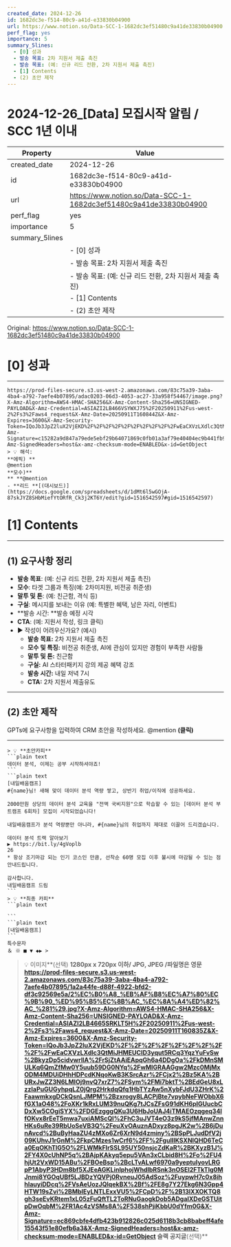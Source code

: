 ```yaml
---
created_date: 2024-12-26
id: 1682dc3e-f514-80c9-a41d-e33830b04900
url: https://www.notion.so/Data-SCC-1-1682dc3ef51480c9a41de33830b04900
perf_flag: yes
importance: 5
summary_5lines:
  - [0] 성과
  - 발송 목표: 2차 지원서 제출 촉진
  - 발송 목표: (예: 신규 리드 전환, 2차 지원서 제출 촉진)
  - [1] Contents
  - (2) 초안 제작
---
```


# 2024-12-26_[Data] 모집시작 알림 / SCC 1년 이내

| Property | Value |
| --- | --- |
| created_date | 2024-12-26 |
| id | 1682dc3e-f514-80c9-a41d-e33830b04900 |
| url | https://www.notion.so/Data-SCC-1-1682dc3ef51480c9a41de33830b04900 |
| perf_flag | yes |
| importance | 5 |
| summary_5lines | |
|  | - [0] 성과 |
|  | - 발송 목표: 2차 지원서 제출 촉진 |
|  | - 발송 목표: (예: 신규 리드 전환, 2차 지원서 제출 촉진) |
|  | - [1] Contents |
|  | - (2) 초안 제작 |

Original: https://www.notion.so/Data-SCC-1-1682dc3ef51480c9a41de33830b04900

# [0] 성과

---
    https://prod-files-secure.s3.us-west-2.amazonaws.com/83c75a39-3aba-4ba4-a792-7aefe4b07895/adac0203-06d3-4053-ac27-33a958f54467/image.png?X-Amz-Algorithm=AWS4-HMAC-SHA256&X-Amz-Content-Sha256=UNSIGNED-PAYLOAD&X-Amz-Credential=ASIAZI2LB466VSYWXJ75%2F20250911%2Fus-west-2%2Fs3%2Faws4_request&X-Amz-Date=20250911T160844Z&X-Amz-Expires=3600&X-Amz-Security-Token=IQoJb3JpZ2luX2VjEKD%2F%2F%2F%2F%2F%2F%2F%2F%2F%2FwEaCXVzLXdlc3QtMiJGMEQCIEp6yf0PMHPueCJfm6QOZrwAVDw2z0mIMx0CpzlM%2F2TTAiAzdETOFXywVo4T7cWbYdYBD2hiXzBFKjQmzFQY6SUgaCr%2FAwgZEAAaDDYzNzQyMzE4MzgwNSIM3QGEzn4sdnVIBgqdKtwDUJ8xv23rJbOCXohKtMA7fgXylAC9M%2BKMh7fofkePrjlVhlc60pdPdVTprSaPMNLdG6XOsAyhESh%2F%2F1jvsgydl49vJ4y0Jwxa%2BfMmVVpqJ0QNuBNOoX5mEkqhLnJC82GhwNFWJaXkcTRmu8LeqIWEZ99WMbFm1obdl6Ce5x6HnKjY2uVJh1vUF0k6RpFAkXw11MFtZD%2F9HoPhpuCtj1AS3puor5axjm2o5QMM0edKYNAfsguxMr9oTLH1rq5SNDywF7w2KKTYpFI1tCakFUBLDkvB3V4mieF13zNSMS2sJax0AMMrBQkcYlcfKSD%2FLPxtJGatRd4wv9CPH0IrBWHq%2FSt%2Fg8cfXtYqm8lgslsO3zRvPcZyC24yMqOCbJBqBLHNI03WUWH%2BWSxQw7a%2FV9w1Nr%2Fttwwve5w0gU%2FMrvmajtF6xgp7mw4E%2FwIqUyNSnigIYhPJQanHz3yutl%2Fo0ZoO3ygSMjeTgo%2BMPaxREaEKpAeiIYT4DgXLy%2F3uDcSSuK4tGiOrUwy7CA5kdlpJmzb3CK5Rk%2BQ4KmZToPzNx2yFdx7hy341xH5dtdl0EH0sfhwrZHWGNy7raB1gxHVhonlgq67VF0aHpu73o3Cayq1ekH37hJosyaUsacPS3cAwiuaLxgY6pgHbOUckgeP2XR7veShIQBRrU8%2BUkYK4o22Y681q69piDBb7msPlDJqEjkqtFNrnkfy5zgyBbAPJVmmWBzZzmmfBVExbu9XQIiR3wrPVELWtSGap5IagzNIwh%2FothcUpJuasVEGfCv3WiVydL8x10SiQXW7RYgENXxDz5nhazpccujhWG54QRejeb8NmdIOIMsJQ7WG1QbVdVa2fwcGJse4I%2B3m%2FjNl1&X-Amz-Signature=c15282a9d847a79ede5ebf29b64071869c0fb01a3af79e40404ec9b441fb952d&X-Amz-SignedHeaders=host&x-amz-checksum-mode=ENABLED&x-id=GetObject
    > 💡 해석:
    **에픽) **
    @mention
    **모수)**
    ** **@mention
    - **리드 **[(대시보드)](https://docs.google.com/spreadsheets/d/1dMt6l5wGOjA-87skJYZ8SHbMiefYtORfR_Ck3j2KT6Y/edit?gid=1516542597#gid=1516542597)

# [1] Contents

---

## **(1) 요구사항 정리**
- **발송 목표**: (예: 신규 리드 전환, 2차 지원서 제출 촉진)
- **모수**: 타겟 그룹과 특징(예: 2차미지원, 비전공 취준생)
- **말투 및 톤**:  (예: 친근함, 격식 등)
- **구실**: 메시지를 보내는 이유 (예: 특별한 혜택, 남은 자리, 이벤트)
- **발송 시간: **발송 예정 시각
- **CTA**:  (예: 지원서 작성, 링크 클릭)
- ▶ 작성이 어려우신가요? (예시)
  - **발송 목표:** 2차 지원서 제출 촉진
  - **모수 및 특징:** 비전공 취준생, AI에 관심이 있지만 경험이 부족한 사람들
  - **말투 및 톤:** 친근함
  - **구실:** AI 스타터패키지 강의 제공 혜택 강조
  - **발송 시간:** 내일 저녁 7시
  - **CTA:** 2차 지원서 제출유도

---

## (2) 초안 제작
GPTs에 요구사항을 입력하여 CRM 초안을 작성하세요.
@mention **(클릭)**

---
    > 💡 **초안카피**
    ```plain text
    데이터 분석, 이제는 공부 시작하셔야죠!
    ```
    ```plain text
    [내일배움캠프] 
    #{name}님! 새해 맞이 데이터 분석 역량 쌓고, 상반기 취업/이직에 성공하세요.
    
    2000만원 상당의 데이터 분석 교육을 "전액 국비지원"으로 학습할 수 있는 [데이터 분석 부트캠프 6회차] 모집이 시작되었습니다!
    
    내일배움캠프가 분석 역량뿐만 아니라, #{name}님의 취업까지 제대로 이끌어 드리겠습니다.
    
    데이터 분석 트랙 알아보기
    ▶ https://bit.ly/4gVoplb
    26
    * 항상 조기마감 되는 인기 코스인 만큼, 선착순 60명 모집 이후 불시에 마감될 수 있는 점 안내드립니다.
    
    감사합니다.
    내일배움캠프 드림
    ```
    > 💡 **최종 카피**
    ```plain text
    
    ```
    ```plain text
    [내일배움캠프]
    ```
    특수문자
    ＆ ※ ■ ▼ ◆▶ >
> 💡 이미지**(선택)  **1280px x 720px 이하/ JPG, JPEG /파일명은 영문
https://prod-files-secure.s3.us-west-2.amazonaws.com/83c75a39-3aba-4ba4-a792-7aefe4b07895/1a2a44fe-d88f-4922-bfd2-df3c92569e5a/2%EC%B0%A8_%EB%AF%B8%EC%A7%80%EC%9B%90_%ED%95%B5%EC%8B%AC_%EC%8A%A4%ED%82%AC_%281%29.jpg?X-Amz-Algorithm=AWS4-HMAC-SHA256&X-Amz-Content-Sha256=UNSIGNED-PAYLOAD&X-Amz-Credential=ASIAZI2LB4665SRKLT5H%2F20250911%2Fus-west-2%2Fs3%2Faws4_request&X-Amz-Date=20250911T160835Z&X-Amz-Expires=3600&X-Amz-Security-Token=IQoJb3JpZ2luX2VjEKD%2F%2F%2F%2F%2F%2F%2F%2F%2F%2FwEaCXVzLXdlc3QtMiJHMEUCID3yqut5RCq3YqzYuFvSw%2BkyzDp5cidvwrllA%2FrSjZtAAiEApqGh6a4DDgOa%2FkDMnSMULKq6QmZfMw0Y5uub59DG0NYq%2FwMIGRAAGgw2Mzc0MjMxODM4MDUiDHhHDPcdKNqoKwB3KSrcAzr%2FCjx2%2Bz5KA%2BURxJwZZ3N6LMIOj9nvQ7xrZ7%2FSym%2FMi7bktT%2BEdGeU8xLzzIaPuGUGyhpqLZ0jQrg2HrkdqQfq1HbTYzAw5nXybFJdU3ZHrK%2FaawmkxgDCkQsnLJMPM%2Bzxrogy8LACPjBte7vpybNeFWObbX6fGX1aO48%2FoXKr1kRxLUM39nuQKg7tJCsZFsG91dKH6pIGUucbCDxXw5COgiSYX%2FDGEzgggQKu3U6HbJoUAJ4iTMAEOzqgeq34IfOKvx8rEeT5mwa7uxiAMScQl%2FhC3uJVT4eO3z9kS5jfMAnwZnnHKs6uRe39RbUoSeVB3Q%2FeuXvOAuznADxyz8pgJK2w%2B6jDunAvcd%2BuByHaaZU4zMXo6Zr6XrN9d4zminy%2BSpPLJudDfV2j09KUhvJ1rGnM%2FkpCMzes1wCrf6%2FF%2FgulIlKSXNIQHD6TeCa0EqOKhTIG5O%2FLWMkFlrSSL95UY50nsjcZdKaR%2BKXyzB1J%2FY4X0cUhNP5q%2BAjpKAkyq5epu5VAn3xCLbid8H%2Fo%2FU4hjUt2VxWD15ABu%2FBOeBsp%2BcLTvALwf6970a9yeptuIyovLRGpP1AbyP3HDm8bf5XJEeAGKLinlphojWhdlbRSnk3nOSEI2FTkTlg0MJnmi8YGOqUBf5LJBDzYQVPj0RvneuJ05AdSoz%2FuypwH7c0x8ihhIauyiDDcq%2FVsAeUozJQlqekBX%2Bf%2FE8g7Y27Ekg6N3Gpp4HTW19sZvi%2BMbIEyLNTLExxVU5%2FCpD%2F%2B13lXXOKTQ8gh3seEvKRtem1xL05zFuQftTL2ToRNuGaogkDob5ADgaIXDeGSTUitpDwOqbM%2FR1Ac4zVSMs8A%2F538shPjiKbbU0dYfm0G&X-Amz-Signature=ec869cbfe4dfb423b912826c025d6118b3cb8babeff4afe15543f51e80efb6a3&X-Amz-SignedHeaders=host&x-amz-checksum-mode=ENABLED&x-id=GetObject
슬랙 공지글**(선택)**
```plain text

```
